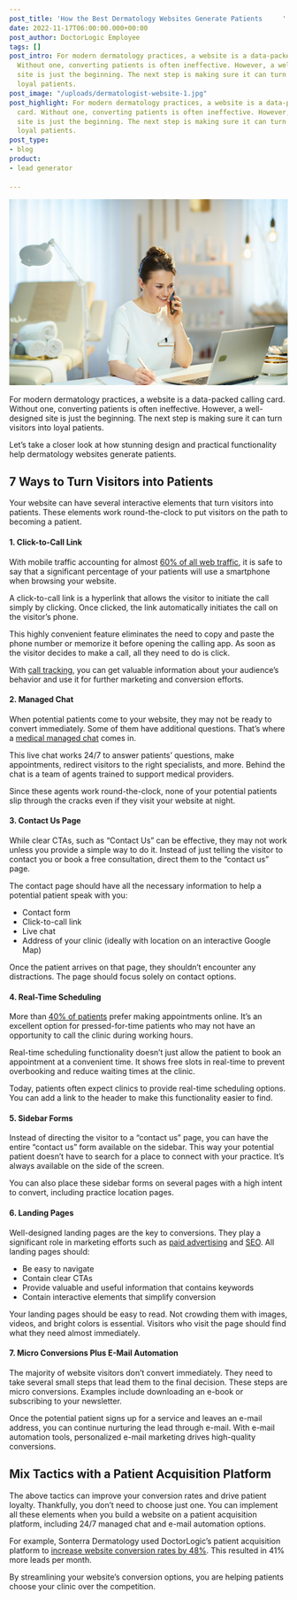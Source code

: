```yaml
---
post_title: 'How the Best Dermatology Websites Generate Patients     '
date: 2022-11-17T06:00:00.000+00:00
post_author: DoctorLogic Employee
tags: []
post_intro: For modern dermatology practices, a website is a data-packed calling card.
  Without one, converting patients is often ineffective. However, a well-designed
  site is just the beginning. The next step is making sure it can turn visitors into
  loyal patients.
post_image: "/uploads/dermatologist-website-1.jpg"
post_highlight: For modern dermatology practices, a website is a data-packed calling
  card. Without one, converting patients is often ineffective. However, a well-designed
  site is just the beginning. The next step is making sure it can turn visitors into
  loyal patients.
post_type:
- blog
product:
- lead generator

---
```

![](/uploads/dermatologist-website.jpg)

For modern dermatology practices, a website is a data-packed calling card. Without one, converting patients is often ineffective. However, a well-designed site is just the beginning. The next step is making sure it can turn visitors into loyal patients.

Let’s take a closer look at how stunning design and practical functionality help dermatology websites generate patients.

## **7 Ways to Turn Visitors into Patients**

Your website can have several interactive elements that turn visitors into patients. These elements work round-the-clock to put visitors on the path to becoming a patient.

#### **1. Click-to-Call Link**

With mobile traffic accounting for almost [60% of all web traffic](https://www.statista.com/statistics/277125/share-of-website-traffic-coming-from-mobile-devices/), it is safe to say that a significant percentage of your patients will use a smartphone when browsing your website.

A click-to-call link is a hyperlink that allows the visitor to initiate the call simply by clicking. Once clicked, the link automatically initiates the call on the visitor’s phone.

This highly convenient feature eliminates the need to copy and paste the phone number or memorize it before opening the calling app. As soon as the visitor decides to make a call, all they need to do is click.

With [call tracking](https://doctorlogic.com/blog/healthcare-call-tracking.html), you can get valuable information about your audience’s behavior and use it for further marketing and conversion efforts.

#### **2. Managed Chat**

When potential patients come to your website, they may not be ready to convert immediately. Some of them have additional questions. That’s where a [medical managed chat](https://doctorlogic.com/growth-accelerators/medical-managed-chat) comes in.

This live chat works 24/7 to answer patients’ questions, make appointments, redirect visitors to the right specialists, and more. Behind the chat is a team of agents trained to support medical providers.

Since these agents work round-the-clock, none of your potential patients slip through the cracks even if they visit your website at night.

#### **3. Contact Us Page**

While clear CTAs, such as “Contact Us” can be effective, they may not work unless you provide a simple way to do it. Instead of just telling the visitor to contact you or book a free consultation, direct them to the “contact us” page.

The contact page should have all the necessary information to help a potential patient speak with you:

* Contact form
* Click-to-call link
* Live chat
* Address of your clinic (ideally with location on an interactive Google Map)

Once the patient arrives on that page, they shouldn’t encounter any distractions. The page should focus solely on contact options.

#### **4. Real-Time Scheduling**

More than [40% of patients](https://financesonline.com/appointment-scheduling-statistics/) prefer making appointments online. It’s an excellent option for pressed-for-time patients who may not have an opportunity to call the clinic during working hours.

Real-time scheduling functionality doesn’t just allow the patient to book an appointment at a convenient time. It shows free slots in real-time to prevent overbooking and reduce waiting times at the clinic.

Today, patients often expect clinics to provide real-time scheduling options. You can add a link to the header to make this functionality easier to find.

#### **5. Sidebar Forms**

Instead of directing the visitor to a “contact us” page, you can have the entire “contact us” form available on the sidebar. This way your potential patient doesn’t have to search for a place to connect with your practice. It’s always available on the side of the screen.

You can also place these sidebar forms on several pages with a high intent to convert, including practice location pages.

#### **6. Landing Pages**

Well-designed landing pages are the key to conversions. They play a significant role in marketing efforts such as [paid advertising](https://doctorlogic.com/growth-accelerators/medical-paid-advertising) and [SEO](https://doctorlogic.com/medical-seo-search-amplifier). All landing pages should:

* Be easy to navigate
* Contain clear CTAs
* Provide valuable and useful information that contains keywords
* Contain interactive elements that simplify conversion

Your landing pages should be easy to read. Not crowding them with images, videos, and bright colors is essential. Visitors who visit the page should find what they need almost immediately.

#### **7. Micro Conversions Plus E-Mail Automation**

The majority of website visitors don’t convert immediately. They need to take several small steps that lead them to the final decision. These steps are micro conversions. Examples include downloading an e-book or subscribing to your newsletter.

Once the potential patient signs up for a service and leaves an e-mail address, you can continue nurturing the lead through e-mail. With e-mail automation tools, personalized e-mail marketing drives high-quality conversions.

## **Mix Tactics with a Patient Acquisition Platform**

The above tactics can improve your conversion rates and drive patient loyalty. Thankfully, you don’t need to choose just one. You can implement all these elements when you build a website on a patient acquisition platform, including 24/7 managed chat and e-mail automation options.

For example, Sonterra Dermatology used DoctorLogic’s patient acquisition platform to [increase website conversion rates by 48%](https://doctorlogic.com/case-studies/sonterra). This resulted in 41% more leads per month.

By streamlining your website’s conversion options, you are helping patients choose your clinic over the competition.